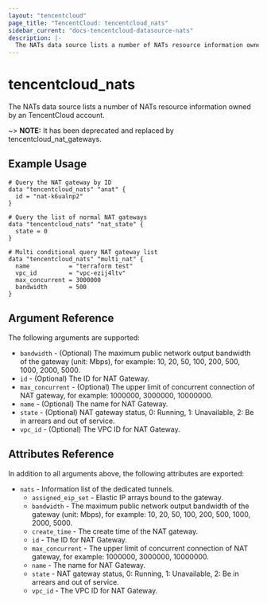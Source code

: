 ```yaml
---
layout: "tencentcloud"
page_title: "TencentCloud: tencentcloud_nats"
sidebar_current: "docs-tencentcloud-datasource-nats"
description: |-
  The NATs data source lists a number of NATs resource information owned by an TencentCloud account.
---
```


# tencentcloud_nats

The NATs data source lists a number of NATs resource information owned by an TencentCloud account.

~> **NOTE:** It has been deprecated and replaced by tencentcloud_nat_gateways.

## Example Usage

```hcl
# Query the NAT gateway by ID
data "tencentcloud_nats" "anat" {
  id = "nat-k6ualnp2"
}

# Query the list of normal NAT gateways
data "tencentcloud_nats" "nat_state" {
  state = 0
}

# Multi conditional query NAT gateway list
data "tencentcloud_nats" "multi_nat" {
  name           = "terraform test"
  vpc_id         = "vpc-ezij4ltv"
  max_concurrent = 3000000
  bandwidth      = 500
}
```

## Argument Reference

The following arguments are supported:

* `bandwidth` - (Optional) The maximum public network output bandwidth of the gateway (unit: Mbps), for example: 10, 20, 50, 100, 200, 500, 1000, 2000, 5000.
* `id` - (Optional) The ID for NAT Gateway.
* `max_concurrent` - (Optional) The upper limit of concurrent connection of NAT gateway, for example: 1000000, 3000000, 10000000.
* `name` - (Optional) The name for NAT Gateway.
* `state` - (Optional) NAT gateway status, 0: Running, 1: Unavailable, 2: Be in arrears and out of service.
* `vpc_id` - (Optional) The VPC ID for NAT Gateway.

## Attributes Reference

In addition to all arguments above, the following attributes are exported:

* `nats` - Information list of the dedicated tunnels.
  * `assigned_eip_set` - Elastic IP arrays bound to the gateway.
  * `bandwidth` - The maximum public network output bandwidth of the gateway (unit: Mbps), for example: 10, 20, 50, 100, 200, 500, 1000, 2000, 5000.
  * `create_time` - The create time of the NAT gateway.
  * `id` - The ID for NAT Gateway.
  * `max_concurrent` - The upper limit of concurrent connection of NAT gateway, for example: 1000000, 3000000, 10000000.
  * `name` - The name for NAT Gateway.
  * `state` - NAT gateway status, 0: Running, 1: Unavailable, 2: Be in arrears and out of service.
  * `vpc_id` - The VPC ID for NAT Gateway.


